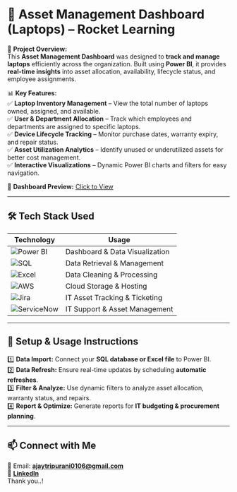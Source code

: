 # 📌 Asset Management Dashboard (Laptops) – Rocket Learning  

🚀 **Project Overview:**  
This **Asset Management Dashboard** was designed to **track and manage laptops** efficiently across the organization. Built using **Power BI**, it provides **real-time insights** into asset allocation, availability, lifecycle status, and employee assignments.  

📊 **Key Features:**  
✅ **Laptop Inventory Management** – View the total number of laptops owned, assigned, and available.  
✅ **User & Department Allocation** – Track which employees and departments are assigned to specific laptops.  
✅ **Device Lifecycle Tracking** – Monitor purchase dates, warranty expiry, and repair status.  
✅ **Asset Utilization Analytics** – Identify unused or underutilized assets for better cost management.  
✅ **Interactive Visualizations** – Dynamic Power BI charts and filters for easy navigation.  

🔗 **Dashboard Preview:** [Click to View](https://drive.google.com/file/d/14t8i2Fga3k2UfzEn58Rf1nvAH8XO1Wwg/view?usp=sharing)  

---

## 🛠️ **Tech Stack Used**  

| **Technology** | **Usage** |
|--------------|----------|
| ![Power BI](https://img.shields.io/badge/Power_BI-F2C811?style=for-the-badge&logo=powerbi&logoColor=black) | Dashboard & Data Visualization |
| ![SQL](https://img.shields.io/badge/SQL-4479A1?style=for-the-badge&logo=mysql&logoColor=white) | Data Retrieval & Management |
| ![Excel](https://img.shields.io/badge/Excel-217346?style=for-the-badge&logo=microsoft-excel&logoColor=white) | Data Cleaning & Processing |
| ![AWS](https://img.shields.io/badge/AWS-232F3E?style=for-the-badge&logo=amazonaws&logoColor=white) | Cloud Storage & Hosting |
| ![Jira](https://img.shields.io/badge/Jira-0052CC?style=for-the-badge&logo=jira&logoColor=white) | IT Asset Tracking & Ticketing |
| ![ServiceNow](https://img.shields.io/badge/ServiceNow-5A6876?style=for-the-badge&logo=servicenow&logoColor=white) | IT Support & Asset Management |

---

## 📂 **Setup & Usage Instructions**  

1️⃣ **Data Import:** Connect your **SQL database or Excel file** to Power BI.  
2️⃣ **Data Refresh:** Ensure real-time updates by scheduling **automatic refreshes**.  
3️⃣ **Filter & Analyze:** Use dynamic filters to analyze asset allocation, warranty status, and repairs.  
4️⃣ **Report & Optimize:** Generate reports for **IT budgeting & procurement planning**.  

---

## 📫 **Connect with Me**  

📧 Email: **ajaytripurani0106@gmail.com**  
🔗 [**LinkedIn**](https://www.linkedin.com/in/ajaytripurani)  
Thank you..!
